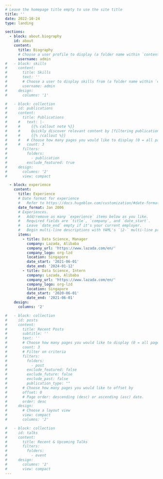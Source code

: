 ```yaml
---
# Leave the homepage title empty to use the site title
title: ''
date: 2022-10-24
type: landing

sections:
  - block: about.biography
    id: about
    content:
      title: Biography
      # Choose a user profile to display (a folder name within `content/authors/`)
      username: admin
#   - block: skills
#     content:
#       title: Skills
#       text: ''
#       # Choose a user to display skills from (a folder name within `content/authors/`)
#       username: admin
#     design:
#       columns: '1'

#   - block: collection
#     id: publications
#     content:
#       title: Publications
#     #   text: |-
#     #     {{% callout note %}}
#     #     Quickly discover relevant content by [filtering publications](./publication/).
#     #     {{% /callout %}}
#     #   # Choose how many pages you would like to display (0 = all pages)
#     #   count: 3
#       filters:
#         folders:
#           - publication
#         exclude_featured: true
#     design:
#       columns: '2'
#       view: compact

  - block: experience
    content:
      title: Experience
      # Date format for experience
      #   Refer to https://docs.hugoblox.com/customization/#date-format
      date_format: Jan 2006
      # Experiences.
      #   Add/remove as many `experience` items below as you like.
      #   Required fields are `title`, `company`, and `date_start`.
      #   Leave `date_end` empty if it's your current employer.
      #   Begin multi-line descriptions with YAML's `|2-` multi-line prefix.
      items:
        - title: Data Science, Manager
          company: Lazada, Alibaba
          company_url: 'https://www.lazada.com/en/'
          company_logo: org-lzd
          location: Singapore
          date_start: '2021-06-01'
          date_end: '2024-01-12'
        - title: Data Science, Intern
          company: Lazada, Alibaba
          company_url: 'https://www.lazada.com/en/'
          company_logo: org-lzd
          location: Singapore
          date_start: '2020-06-01'
          date_end: '2021-06-01'
    design:
      columns: '2'

#   - block: collection
#     id: posts
#     content:
#       title: Recent Posts
#       subtitle: ''
#       text: ''
#       # Choose how many pages you would like to display (0 = all pages)
#       count: 3
#       # Filter on criteria
#       filters:
#         folders:
#           - post
#         exclude_featured: false
#         exclude_future: false
#         exclude_past: false
#         publication_type: ""
#       # Choose how many pages you would like to offset by
#       offset: 0
#       # Page order: descending (desc) or ascending (asc) date.
#       order: desc
#     design:
#       # Choose a layout view
#       view: compact
#       columns: '2'

#   - block: collection
#     id: talks
#     content:
#       title: Recent & Upcoming Talks
#       filters:
#         folders:
#           - event
#     design:
#       columns: '2'
#       view: compact
---
```

